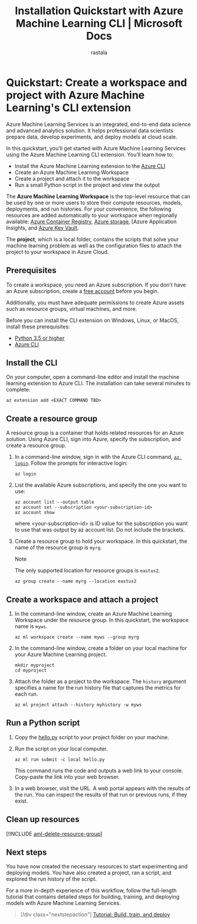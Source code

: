 ﻿---
title: Installation Quickstart with Azure Machine Learning CLI | Microsoft Docs
description: In this quickstart, you will learn how to get started with Azure Machine Learning Services using the Azure Machine Learning CLI extension.
services: machine-learning
author: rastala
ms.author: roastala
manager: haining
ms.service: machine-learning
ms.component: core
ms.workload: data-services
ms.custom: mvc
ms.topic: quickstart
ms.date: 7/27/2018
---

# Quickstart: Create a workspace and project with Azure Machine Learning's CLI extension

Azure Machine Learning Services is an integrated, end-to-end data science and advanced analytics solution. It helps professional data scientists prepare data, develop experiments, and deploy models at cloud scale.

In this quickstart, you'll get started with Azure Machine Learning Services using the Azure Machine Learning CLI extension. You’ll learn how to:
+ Install the Azure Machine Learning extension to the [Azure CLI](https://docs.microsoft.com/en-us/cli/azure/install-azure-cli?view=azure-cli-latest)
+ Create an Azure Machine Learning Workspace
+ Create a project and attach it to the workspace
+ Run a small Python script in the project and view the output

The **Azure Machine Learning Workspace** is the top-level resource that can be used by one or more users to store their compute resources, models, deployments, and run histories. For your convenience, the following resources are added automatically to your workspace when regionally available: [Azure Container Registry](https://docs.microsoft.com/en-us/azure/container-registry/), [Azure storage](https://docs.microsoft.com/en-us/azure/storage/), [Azure Application Insights, and [Azure Key Vault](https://docs.microsoft.com/en-us/azure/key-vault/).

The **project**, which is a local folder, contains  the scripts that solve your machine learning problem as well as the configuration files to attach the project to your workspace in Azure Cloud.

## Prerequisites

To create a workspace, you need an Azure subscription. If you don't have an Azure subscription, create a [free account](https://azure.microsoft.com/free/?WT.mc_id=A261C142F) before you begin.

Additionally, you must have adequate permissions to create Azure assets such as resource groups, virtual machines, and more.

Before you can install the CLI extension on Windows, Linux, or MacOS, install these prerequisites: 
+ [Python 3.5 or higher](https://www.python.org/)
+ [Azure CLI](https://docs.microsoft.com/en-us/cli/azure/install-azure-cli?view=azure-cli-latest)

## Install the CLI

On your computer, open a command-line editor and install the machine learning extension to Azure CLI.  The installation can take several minutes to complete.

```azurecli
az extension add <EXACT COMMAND TBD>
```

## Create a resource group

A resource group is a container that holds related resources for an Azure solution. Using Azure CLI, sign into Azure, specify the subscription, and create a resource group.

1. In a command-line window, sign in with the Azure CLI command, [`az login`](https://docs.microsoft.com/en-us/cli/azure/reference-index?view=azure-cli-latest#az-login). Follow the prompts for interactive login:
    
    ```azurecli
    az login
    ```

1. List the available Azure subscriptions, and specify the one you want to use: 
   ```azurecli
   az account list --output table
   az account set --subscription <your-subscription-id>
   az account show
   ```
   where \<your-subscription-id\> is ID value for the subscription you want to use that was output by az account list. Do not include the brackets.

1. Create a resource group to hold your workspace. In this quickstart, the name of the resource group is `myrg`.

   >[!Note]
   > The only supported location for resource groups is `eastus2`.  
    
    ```azurecli
    az group create --name myrg --location eastus2
    ```


## Create a workspace and attach a project

1. In the command-line window, create an Azure Machine Learning Workspace under the resource group. In this quickstart, the workspace name is `myws`.
   ```
   az ml workspace create --name myws --group myrg
   ```

2. In the command-line window, create a folder on your local machine for your Azure Machine Learning project. 
   ```
   mkdir myproject
   cd myproject
   ```

2. Attach the folder as a project to the workspace. The `history` argument specifies a name for the run history file that captures the metrics for each run.  

    ```azurecli
    az ml project attach --history myhistory -w myws
    ```

## Run a Python script

1. Copy the [hello.py]() script to your project folder on your machine.

1. Run the script on your local computer.

   ```azurecli
   az ml run submit -c local hello.py
   ```

   This command runs the code and outputs a web link to your console. Copy-paste the link into your web browser.

1. In a web browser, visit the URL. A web portal appears with the results of the run. You can inspect the results of that run or previous runs, if they exist.

## Clean up resources 

[!INCLUDE [aml-delete-resource-group](../../../includes/aml-delete-resource-group.md)]

## Next steps
You have now created the necessary resources to start experimenting and deploying models. You have also created a project, ran a script, and explored the run history of the script.

For a more in-depth experience of this workflow, follow the full-length tutorial that contains detailed steps for building, training, and deploying models with Azure Machine Learning Services. 

> [!div class="nextstepaction"]
> [Tutorial: Build, train, and deploy](tutorial-build-train-deploy-with-azure-machine-learning.md)
